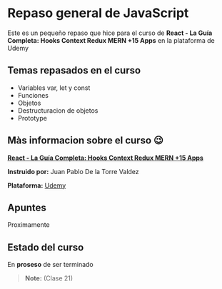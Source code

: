 # Repaso general de JavaScript

Este es un pequeño repaso que hice para el curso de **React - La Guía Completa: Hooks Context Redux MERN +15 Apps** en la plataforma de Udemy


## Temas repasados en el curso
- Variables var, let y const
- Funciones
- Objetos
- Destructuracion de objetos
- Prototype

## Màs informacion sobre el curso 😉

**[React - La Guía Completa: Hooks Context Redux MERN +15 Apps](https://www.udemy.com/course/react-de-principiante-a-experto-creando-mas-de-10-aplicaciones/ "*React - La Guía Completa")**

**Instruido por:**  Juan Pablo De la Torre Valdez

**Plataforma:** [Udemy](https://www.udemy.com/)


## Apuntes

Proximamente



## Estado del curso


En **proseso** de ser terminado

> **Note:** (Clase 21)

